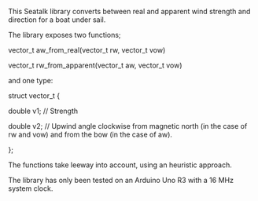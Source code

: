 This Seatalk library converts between real and apparent wind strength and direction for a boat under sail.

The library exposes two functions;

vector_t aw_from_real(vector_t rw, vector_t vow)

vector_t rw_from_apparent(vector_t aw, vector_t vow)

and one type:

struct vector_t {
  
  double v1; // Strength
  
  double v2; // Upwind angle clockwise from magnetic north (in the case of rw and vow) and from the bow (in the case of aw).
  
};

The functions take leeway into account, using an heuristic approach.

The library has only been tested on an Arduino Uno R3 with a 16 MHz system clock.
